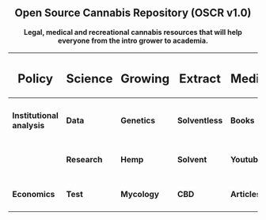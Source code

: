 ## <div align="center">Open Source Cannabis Repository (OSCR v1.0) </div>

**<div align="center">Legal, medical and recreational cannabis resources that will help everyone from the intro grower to academia.</div>**


<div align="center">
  
|      <h2> Policy | <h2>Science</h2> | <h2>Growing</h2> | <h2>Extract</h2> | <h2>Media</h2> | <h2>General</h2> |
|           ------ |           ------ |           ------ |           ------ |         ------ |           ------ |
|<h4> Institutional analysis|<h4> Data |   <h4> Genetics | <h4> Solventless |     <h4> Books |     <h4> Archive | 
|        <h4>  |    <h4> Research |        <h4> Hemp |     <h4> Solvent |   <h4> Youtube |   <h4> Companies |
|    <h4> Economics |        <h4> Test |    <h4> Mycology |         <h4> CBD |  <h4> Articles |        <h4> Shop |
                           
</div>
